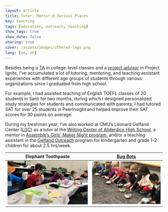 ```yaml
---
layout: article
title: Tutor, Mentor @ Various Places
key: teaching
tags: [education, outreach, teaching]
show_tags: true
show_date: false
sharing: true
cover: /assets/images/othered-logo.png
lang: [en, zh]
---
```


Besides being a [TA] in college-level classes and a [project advisor][PI] in Project Ignite, I’ve accumulated a lot of tutoring, mentoring, and teaching assistant experiences with different age groups of students through various organizations since I graduated from high school. 

<!--more-->

For example, I had assisted teaching of English TOEFL classes of 20 students in Sanli for two months, during which I designed personalized study strategies for students and communicated with parents; I had tutored SAT for over 25 students in PeerInsight and helped improve their SAT scores for 30 points on average. 

During my freshman year, I’ve also worked at CMU’s Leonard Gelfand Center ([LGC]) as a tutor at the [Writing Center of Allderdice High School][allderdice], a mentor in [Assemble’s Girls' Maker Night program][assemble], and/or a teaching assistant in the [Gelfand Outreach] program for kindergarten and grade 1-2 children for about 2.5 hrs/week. 

| Elephant Toothpaste | [Bug Bots][bug] |
| ---- | ---- |
| ![](/assets/images/lgc-elephant.jpg) | ![](/assets/images/lgc-bug.jpg) |


[TA]: /activity/7-ta.html
[PI]: /activity/2-cmoa.html
[LGC]: https://www.cmu.edu/gelfand/
[assemble]: http://assemblepgh.org/girls-maker-night/
[allderdice]: https://www.cmu.edu/gelfand/education/cmu-students/lgctutoring.html
[bug]: https://www.cmu.edu/gelfand/photo-gallery/index.html
[Gelfand Outreach]: https://www.cmu.edu/gelfand/gelfand-outreach/index.html
